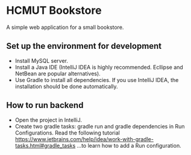 # HCMUT Bookstore
A simple web application for a small bookstore.

## Set up the environment for development
- Install MySQL server.
- Install a Java IDE (IntelliJ IDEA is highly recommended. Ecllipse and NetBean are popular alternatives).
- Use Gradle to install all dependencies. If you use IntelliJ IDEA, the installation should be done automatically.

## How to run backend
- Open the project in IntelliJ.
- Create two gradle tasks: gradle run and gradle dependencies in Run Configurations. Read the following tutorial
    https://www.jetbrains.com/help/idea/work-with-gradle-tasks.html#gradle_tasks 
...to learn how to add a Run configuration.
